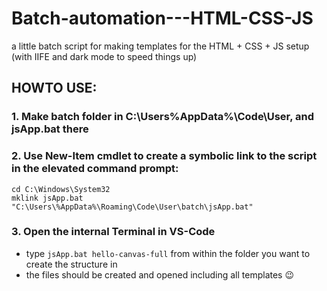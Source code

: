 # Batch-automation---HTML-CSS-JS
a little batch script for making templates for the HTML + CSS + JS setup
(with IIFE and dark mode to speed things up)

## HOWTO USE:
### 1. Make batch folder in C:\Users%AppData%\Code\User, and jsApp.bat there
### 2. Use New-Item cmdlet to create a symbolic link to the script in the elevated command prompt:
```
cd C:\Windows\System32
mklink jsApp.bat "C:\Users\%AppData%\Roaming\Code\User\batch\jsApp.bat"
```
### 3. Open the internal Terminal in VS-Code
 - type `jsApp.bat hello-canvas-full` from within the folder you want to create the structure in
 - the files should be created and opened including all templates 😉
